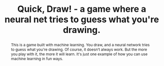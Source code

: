 ---
title: Quick, Draw! - a game where a neural net tries to guess what you're drawing.
abstract: This is a game built with machine learning. You draw, and a neural network tries to guess what you're drawing. Of course, it doesn’t always work. But the more you play with it, the more it will learn. It's just one example of how you can use machine learning in fun ways.
sourceUrl: https://experiments.withgoogle.com/quick-draw

provider:
  name: Experiments with Google
  id: expwithgoogle

topics:
  - AI
  - Machine Learning
  - Computer Vision
  - Google AI

images:
  - url: https://lh3.googleusercontent.com/jBODr1sbIoPGzIMBTDXyBnrx-eru4AnMRMCqqTPPKvKrPCGIXf_7SRBJoAj8WzPqq0BULP8HHuP5ph4ki7QqU3YYl4ZQjNU5Zg=s600
    width: 460
    height: 460
    title: "Quick, Draw! - a game where a neural net tries to guess what you're drawing."
---